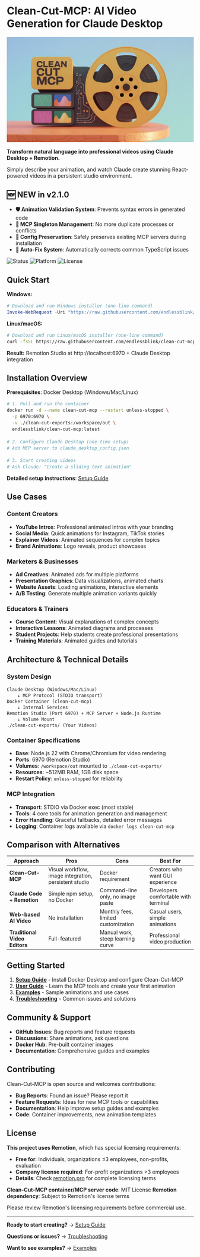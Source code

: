 # Clean-Cut-MCP: AI Video Generation for Claude Desktop

![Clean-Cut-MCP](clean-cut-cover.jpg)

**Transform natural language into professional videos using Claude Desktop + Remotion.**

Simply describe your animation, and watch Claude create stunning React-powered videos in a persistent studio environment.

## 🆕 NEW in v2.1.0
- **🛡️ Animation Validation System**: Prevents syntax errors in generated code
- **🔧 MCP Singleton Management**: No more duplicate processes or conflicts
- **📝 Config Preservation**: Safely preserves existing MCP servers during installation
- **🎯 Auto-Fix System**: Automatically corrects common TypeScript issues

![Status](https://img.shields.io/badge/Status-Production%20Ready-green) ![Platform](https://img.shields.io/badge/Platform-Windows%20%7C%20Linux%20%7C%20macOS-blue) ![License](https://img.shields.io/badge/License-Remotion%20%2B%20MIT-orange)

## Quick Start

**Windows:**
```powershell
# Download and run Windows installer (one-line command)
Invoke-WebRequest -Uri "https://raw.githubusercontent.com/endlessblink/clean-cut-mcp/master/install-windows.ps1" -OutFile "install-windows.ps1" -UseBasicParsing; .\install-windows.ps1
```

**Linux/macOS:**
```bash
# Download and run Linux/macOS installer (one-line command)
curl -fsSL https://raw.githubusercontent.com/endlessblink/clean-cut-mcp/master/install.ps1 -o install.ps1; pwsh install.ps1
```

**Result:** Remotion Studio at http://localhost:6970 + Claude Desktop integration

## Installation Overview

**Prerequisites**: Docker Desktop (Windows/Mac/Linux)

```bash
# 1. Pull and run the container
docker run -d --name clean-cut-mcp --restart unless-stopped \
  -p 6970:6970 \
  -v ./clean-cut-exports:/workspace/out \
  endlessblink/clean-cut-mcp:latest

# 2. Configure Claude Desktop (one-time setup)
# Add MCP server to claude_desktop_config.json

# 3. Start creating videos
# Ask Claude: "Create a sliding text animation"
```

**Detailed setup instructions**: [Setup Guide](docs/SETUP-GUIDE.md)

## Use Cases

### Content Creators
- **YouTube Intros**: Professional animated intros with your branding
- **Social Media**: Quick animations for Instagram, TikTok stories  
- **Explainer Videos**: Animated sequences for complex topics
- **Brand Animations**: Logo reveals, product showcases

### Marketers & Businesses  
- **Ad Creatives**: Animated ads for multiple platforms
- **Presentation Graphics**: Data visualizations, animated charts
- **Website Assets**: Loading animations, interactive elements
- **A/B Testing**: Generate multiple animation variants quickly

### Educators & Trainers
- **Course Content**: Visual explanations of complex concepts
- **Interactive Lessons**: Animated diagrams and processes
- **Student Projects**: Help students create professional presentations
- **Training Materials**: Animated guides and tutorials

## Architecture & Technical Details

### System Design
```
Claude Desktop (Windows/Mac/Linux)
    ↓ MCP Protocol (STDIO transport)
Docker Container (clean-cut-mcp)
    ↓ Internal Services
Remotion Studio (Port 6970) + MCP Server + Node.js Runtime
    ↓ Volume Mount
./clean-cut-exports/ (Your Videos)
```

### Container Specifications
- **Base**: Node.js 22 with Chrome/Chromium for video rendering
- **Ports**: 6970 (Remotion Studio)
- **Volumes**: `/workspace/out` mounted to `./clean-cut-exports/`
- **Resources**: ~512MB RAM, 1GB disk space
- **Restart Policy**: `unless-stopped` for reliability

### MCP Integration
- **Transport**: STDIO via Docker exec (most stable)
- **Tools**: 4 core tools for animation generation and management
- **Error Handling**: Graceful fallbacks, detailed error messages
- **Logging**: Container logs available via `docker logs clean-cut-mcp`

## Comparison with Alternatives

| Approach | Pros | Cons | Best For |
|----------|------|------|----------|
| **Clean-Cut-MCP** | Visual workflow, image integration, persistent studio | Docker requirement | Creators who want GUI experience |
| **Claude Code + Remotion** | Simple npm setup, no Docker | Command-line only, no image paste | Developers comfortable with terminal |
| **Web-based AI Video** | No installation | Monthly fees, limited customization | Casual users, simple animations |
| **Traditional Video Editors** | Full-featured | Manual work, steep learning curve | Professional video production |

## Getting Started

1. **[Setup Guide](docs/SETUP-GUIDE.md)** - Install Docker Desktop and configure Clean-Cut-MCP
2. **[User Guide](docs/USER-GUIDE.md)** - Learn the MCP tools and create your first animation  
3. **[Examples](docs/EXAMPLES.md)** - Sample animations and use cases
4. **[Troubleshooting](docs/TROUBLESHOOTING.md)** - Common issues and solutions

## Community & Support

- **GitHub Issues**: Bug reports and feature requests
- **Discussions**: Share animations, ask questions
- **Docker Hub**: Pre-built container images
- **Documentation**: Comprehensive guides and examples

## Contributing

Clean-Cut-MCP is open source and welcomes contributions:
- **Bug Reports**: Found an issue? Please report it
- **Feature Requests**: Ideas for new MCP tools or capabilities
- **Documentation**: Help improve setup guides and examples
- **Code**: Container improvements, new animation templates

## License

**This project uses Remotion**, which has special licensing requirements:

- **Free for**: Individuals, organizations ≤3 employees, non-profits, evaluation
- **Company license required**: For-profit organizations >3 employees
- **Details**: Check [remotion.pro](https://remotion.pro) for complete licensing terms

**Clean-Cut-MCP container/MCP server code**: MIT License
**Remotion dependency**: Subject to Remotion's license terms

Please review Remotion's licensing requirements before commercial use.

---

**Ready to start creating?** → [Setup Guide](docs/SETUP-GUIDE.md)

**Questions or issues?** → [Troubleshooting](docs/TROUBLESHOOTING.md)

**Want to see examples?** → [Examples](docs/EXAMPLES.md)
